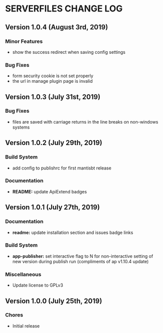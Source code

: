 # SERVERFILES CHANGE LOG

## Version 1.0.4 (August 3rd, 2019)

### Minor Features

- show the success redirect when saving config settings

### Bug Fixes

- form security cookie is not set properly
- the url in manage plugin page is invalid

## Version 1.0.3 (July 31st, 2019)

### Bug Fixes

- files are saved with carriage returns in the line breaks on non-windows systems

## Version 1.0.2 (July 29th, 2019)

### Build System

- add config to publishrc for first mantisbt release

### Documentation

- **README:** update ApiExtend badges

## Version 1.0.1 (July 27th, 2019)

### Documentation

- **readme:** update installation section and issues badge links

### Build System

- **app-publisher:** set interactive flag to N for non-interactive setting of new version during publish run (compliments of ap v1.10.4 update)

### Miscellaneous

- Update license to GPLv3

## Version 1.0.0 (July 25th, 2019)

### Chores

- Initial release

